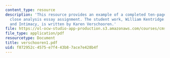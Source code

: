 ```yaml
---
content_type: resource
description: 'This resource provides an example of a completed ten-page comparative
  close analysis essay assignment. The student work, William Kentridge: Complexity
  and Intimacy, is written by Karen Verschooren.'
file: https://ol-ocw-studio-app-production.s3.amazonaws.com/courses/cms-796-major-media-texts-fall-2006/f872952c4575e7f443b87ace7e428b4f_verschooren1.pdf
file_type: application/pdf
resourcetype: Document
title: verschooren1.pdf
uid: f872952c-4575-e7f4-43b8-7ace7e428b4f
---
```

